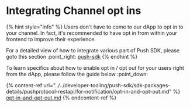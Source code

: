# Integrating Channel opt ins

{% hint style="info" %}
Users don't have to come to our dApp to opt in to your channel. In fact, it's recommended to have opt in from within your frontend to improve their experience.&#x20;

For a detailed view of how to integrate various part of Push SDK, please goto this section :point\_right: [push-sdk](../../developer-tooling/push-sdk/ "mention")
{% endhint %}

To learn specifics about how to enable opt in / opt out for your users right from the dApp, please follow the guide below :point\_down:

{% content-ref url="../../developer-tooling/push-sdk/sdk-packages-details/pushprotocol-restapi/for-notification/opt-in-and-opt-out.md" %}
[opt-in-and-opt-out.md](../../developer-tooling/push-sdk/sdk-packages-details/pushprotocol-restapi/for-notification/opt-in-and-opt-out.md)
{% endcontent-ref %}
